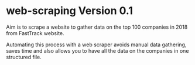 # web-scraping Version 0.1

Aim is to scrape a website to gather data on the top 100 companies in 2018 from FastTrack website.

Automating this process with a web scraper avoids manual data gathering, saves time and also allows you to have all the data on the companies in one structured file.
